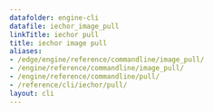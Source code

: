 ```yaml
---
datafolder: engine-cli
datafile: iechor_image_pull
linkTitle: iechor pull
title: iechor image pull
aliases:
- /edge/engine/reference/commandline/image_pull/
- /engine/reference/commandline/image_pull/
- /engine/reference/commandline/pull/
- /reference/cli/iechor/pull/
layout: cli
---
```


<!--
This page is automatically generated from iEchor's source code. If you want to
suggest a change to the text that appears here, open a ticket or pull request
in the source repository on GitHub:

https://github.com/iechor/cli
-->

